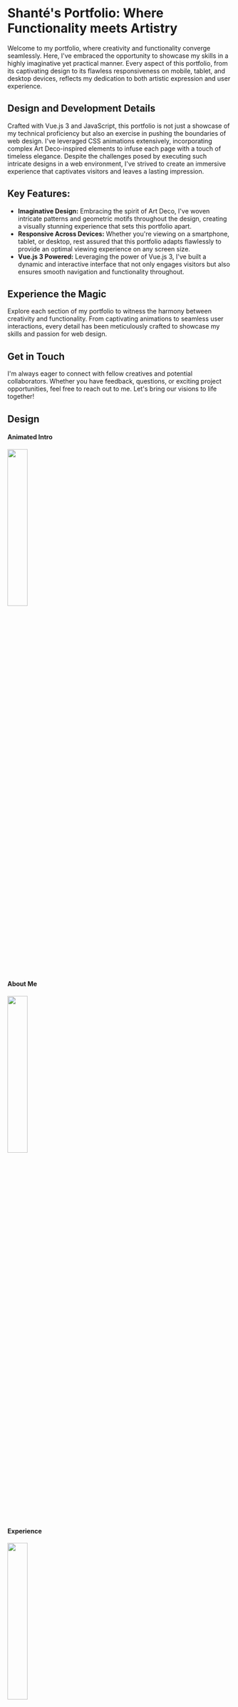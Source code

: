 # Shanté's Portfolio: Where Functionality meets Artistry

Welcome to my portfolio, where creativity and functionality converge seamlessly. Here, I've embraced the opportunity to showcase my skills in a highly imaginative yet practical manner. Every aspect of this portfolio, from its captivating design to its flawless responsiveness on mobile, tablet, and desktop devices, reflects my dedication to both artistic expression and user experience.

## Design and Development Details

Crafted with Vue.js 3 and JavaScript, this portfolio is not just a showcase of my technical proficiency but also an exercise in pushing the boundaries of web design. I've leveraged CSS animations extensively, incorporating complex Art Deco-inspired elements to infuse each page with a touch of timeless elegance. Despite the challenges posed by executing such intricate designs in a web environment, I've strived to create an immersive experience that captivates visitors and leaves a lasting impression.

## Key Features:

- **Imaginative Design:** Embracing the spirit of Art Deco, I've woven intricate patterns and geometric motifs throughout the design, creating a visually stunning experience that sets this portfolio apart.
- **Responsive Across Devices:** Whether you're viewing on a smartphone, tablet, or desktop, rest assured that this portfolio adapts flawlessly to provide an optimal viewing experience on any screen size.
- **Vue.js 3 Powered:** Leveraging the power of Vue.js 3, I've built a dynamic and interactive interface that not only engages visitors but also ensures smooth navigation and functionality throughout.

## Experience the Magic

Explore each section of my portfolio to witness the harmony between creativity and functionality. From captivating animations to seamless user interactions, every detail has been meticulously crafted to showcase my skills and passion for web design.

## Get in Touch

I'm always eager to connect with fellow creatives and potential collaborators. Whether you have feedback, questions, or exciting project opportunities, feel free to reach out to me. Let's bring our visions to life together!

## Design

#### Animated Intro

<img src="public/images/portfolio/animatedIntro.jpeg" width="30%" />

#### About Me

<img src="public/images/portfolio/about.jpeg" width="30%" />

#### Experience

<img src="public/images/portfolio/experiences.jpeg" width="30%" />

#### References

<img src="public/images/portfolio/references.jpeg" width="30%" />

#### Footer

<img src="public/images/portfolio/footer.jpeg" width="30%" />

#### Project Details

<img src="public/images/portfolio/projectDetails.jpeg" width="30%" />

#### Mobile

<img src="public/images/portfolio/mobile.jpeg" width="30%" />

## Project Setup

```sh
npm install
```

### Compile and Hot-Reload for Development

```sh
npm run dev
```

### Compile and Minify for Production

```sh
npm run build
```
